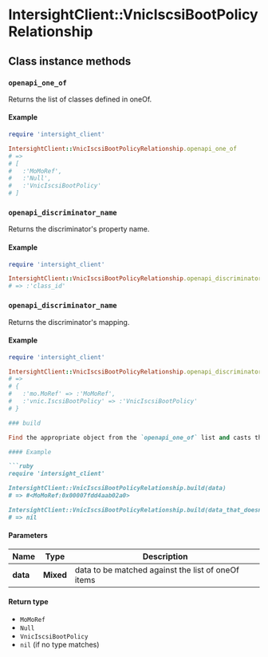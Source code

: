 # IntersightClient::VnicIscsiBootPolicyRelationship

## Class instance methods

### `openapi_one_of`

Returns the list of classes defined in oneOf.

#### Example

```ruby
require 'intersight_client'

IntersightClient::VnicIscsiBootPolicyRelationship.openapi_one_of
# =>
# [
#   :'MoMoRef',
#   :'Null',
#   :'VnicIscsiBootPolicy'
# ]
```

### `openapi_discriminator_name`

Returns the discriminator's property name.

#### Example

```ruby
require 'intersight_client'

IntersightClient::VnicIscsiBootPolicyRelationship.openapi_discriminator_name
# => :'class_id'
```

### `openapi_discriminator_name`

Returns the discriminator's mapping.

#### Example

```ruby
require 'intersight_client'

IntersightClient::VnicIscsiBootPolicyRelationship.openapi_discriminator_mapping
# =>
# {
#   :'mo.MoRef' => :'MoMoRef',
#   :'vnic.IscsiBootPolicy' => :'VnicIscsiBootPolicy'
# }

### build

Find the appropriate object from the `openapi_one_of` list and casts the data into it.

#### Example

```ruby
require 'intersight_client'

IntersightClient::VnicIscsiBootPolicyRelationship.build(data)
# => #<MoMoRef:0x00007fdd4aab02a0>

IntersightClient::VnicIscsiBootPolicyRelationship.build(data_that_doesnt_match)
# => nil
```

#### Parameters

| Name | Type | Description |
| ---- | ---- | ----------- |
| **data** | **Mixed** | data to be matched against the list of oneOf items |

#### Return type

- `MoMoRef`
- `Null`
- `VnicIscsiBootPolicy`
- `nil` (if no type matches)

